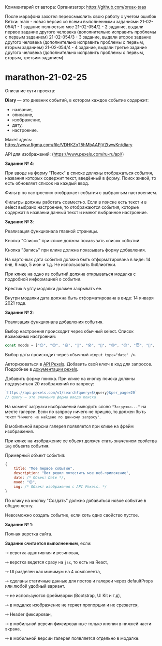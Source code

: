 Комментарий от автора:
Организатор: https://github.com/preax-taas

После марафона захотел переосмыслить свою работу с учетом ошибок
Ветки:
main - новая версия со всеми выполненными заданиями
21-02-054/1 - 1 задание полностью мое
21-02-054/2 - 2 задание, выдали первое задание другого человека (дополнительно исправить проблемы с первым заданием)
21-02-054/3 - 3 задание, выдали второе задание другого человека (дополнительно исправить проблемы с первым, вторым заданием)
21-02-054/4 - 4 задание, выдали третье задание другого человека (дополнительно исправить проблемы с первым, вторым, третьим заданием)



# marathon-21-02-25

Описание сути проекта:

**Diary** — это дневник событий, в котором каждое событие содержит:

- название,
- описание,
- изображение,
- дату,
- настроение.

Макет здесь: https://www.figma.com/file/VDHKZoT5hMbAAPjVZtwwKn/diary

API для изображений: (https://www.pexels.com/ru-ru/api/)

**Задание № 4**: 

При вводе на форму "Поиск" в списке должны отображаться события, названия которых содержит текст, введённый в форму. Поиск живой, то есть обновляет список на каждый ввод.

Фильтр по настроению отображает события с выбранным настроением.

Фильтры должны работать совместно. Если в поиске есть текст и в select выбрано настроение, то отображаются события, которые содержат в названии данный текст и имеют выбранное настроение.

**Задание № 3**: 

Реализация функционала главной страницы.

Кнопка "Список" при клике должна показывать список событий.

Кнопка "Запись" при клике должна показывать форму добавления.

На карточках дата события должна быть отформатирована в виде: 14 янв, 6 мар, 5 июн и т.д. Не использовать библиотеки.

При клике на одно из событий должна открываться модалка с подробной информацией о событии.

Крестик в углу модалки должен закрывать ее.

Внутри модалки дата должна быть отформатирована в виде: 14 января 2021 года.

**Задание № 2**: 

Реализация функционала добавления события.

Выбор настроения происходит через обычный select. Список возможных настроений:

```jsx
const moods = ["😌", "😊", "😄", "🤣", "😰", "🥰", "🙃", "😔", "😇", "🤔", "😩", "😭", "😤", "😵", "🤒", "🤤"];
```
Выбор даты происходит через обычный `<input type="date" />`.

Авторизоваться в [API Pexels](pexels.com/ru-ru/api/). Добавить свой ключ в код для запросов. Подробнее в [документации pexels](https://www.pexels.com/ru-ru/api/documentation/).

Добавить форму поиска. При клике на кнопку поиска должны подгрузиться 20 изображений по запросу:

```jsx
`https://api.pexels.com/v1/search?query=${query}&per_page=20`
// query — это значение формы ввода поиска
```

На момент загрузки изображений выводить слово `"Загрузка..."` на месте галереи. Если по запросу ничего не пришло, то должен быть  текст `"Ничего не найдено по данному запросу"`.

В мобильной версии галерея появляется при клике на фрейм изображения.

При клике на изображение ее объект должен стать значением свойства `img` объекта события.

Примерный объект события:

```jsx
{
	title: "Мое первое событие",
	description: "Вот решил потестить мое веб-приложение",
	date: /* Объект Date */,
	mood: "😊",
	img: /* Объект изображения с API Pexels. */
}
```

По клику на кнопку "Создать" должно добавиться новое событие в общую ленту.

Невозможно создать событие,  если хоть одно свойство пустое.

**Задание № 1**: 

Полная верстка сайта.

**Задание считается выполненным**, если: 

⇢ верстка адаптивная и резиновая,

⇢ верстка ведется сразу на `jsx`, то есть на React,

⇢ UI разделен как минимум на 4 компонента,

⇢ сделаны статичные данные для постов и галереи через defaultProps или любой удобный вариант.

⇢ не используются фреймворки (Bootstrap, UI Kit и т.д),

⇢ в модалке изображение не теряет пропорции и не срезается,

⇢ Header фиксирован,

⇢ в мобильной версии фиксированные только кнопки в нижней части экрана,

⇢ в мобильной версии галерея появляется отдельно в модалке.
